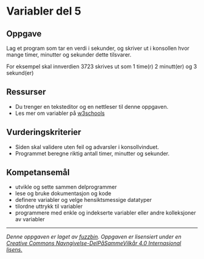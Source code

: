 Variabler del 5
===============

Oppgave
-------
Lag et program som tar en verdi i sekunder, og skriver ut i konsollen hvor mange timer, minutter og sekunder dette tilsvarer.

For eksempel skal innverdien 3723 skrives ut som 1 time(r) 2 minutt(er) og 3 sekund(er)

Ressurser
---------
* Du trenger en teksteditor og en nettleser til denne oppgaven.
* Les mer om variabler på [w3schools](http://www.w3schools.com/js/js_operators.asp)

Vurderingskriterier
-------------------
* Siden skal validere uten feil og advarsler i konsollvinduet.
* Programmet beregne riktig antall timer, minutter og sekunder.

Kompetansemål
-------------
* utvikle og sette sammen delprogrammer
* lese og bruke dokumentasjon og kode
* definere variabler og velge hensiktsmessige datatyper
* tilordne uttrykk til variabler
* programmere med enkle og indekserte variabler eller andre kolleksjoner av variabler

---
_Denne oppgaven er laget av [fuzzbin](https://github.com/fuzzbin). Oppgaven er lisensiert under en [Creative Commons Navngivelse-DelPåSammeVilkår 4.0 Internasjonal lisens.
](http://creativecommons.org/licenses/by-sa/4.0/)_
